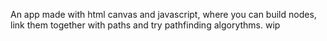 An app made with html canvas and javascript, where you can build nodes, link them together with paths and try pathfinding algorythms.
wip
